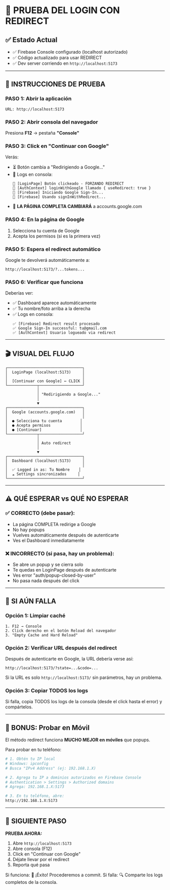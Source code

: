 # 🎯 PRUEBA DEL LOGIN CON REDIRECT

## ✅ Estado Actual
- ✅ Firebase Console configurado (localhost autorizado)
- ✅ Código actualizado para usar REDIRECT
- ✅ Dev server corriendo en `http://localhost:5173`

---

## 🧪 INSTRUCCIONES DE PRUEBA

### PASO 1: Abrir la aplicación
```
URL: http://localhost:5173
```

### PASO 2: Abrir consola del navegador
Presiona **F12** → pestaña **"Console"**

### PASO 3: Click en "Continuar con Google"
Verás:
- ⏳ Botón cambia a "Redirigiendo a Google..."
- 📝 Logs en consola:
  ```
  🔵 [LoginPage] Botón clickeado - FORZANDO REDIRECT
  🔵 [AuthContext] loginWithGoogle llamado { useRedirect: true }
  🔵 [Firebase] Iniciando Google Sign-In...
  🔄 [Firebase] Usando signInWithRedirect...
  ```
- 🔄 **LA PÁGINA COMPLETA CAMBIARÁ** a accounts.google.com

### PASO 4: En la página de Google
1. Selecciona tu cuenta de Google
2. Acepta los permisos (si es la primera vez)

### PASO 5: Espera el redirect automático
Google te devolverá automáticamente a:
```
http://localhost:5173/?...tokens...
```

### PASO 6: Verificar que funciona
Deberías ver:
- ✅ Dashboard aparece automáticamente
- ✅ Tu nombre/foto arriba a la derecha
- ✅ Logs en consola:
  ```
  ✅ [Firebase] Redirect result procesado
  ✅ Google Sign-In successful: tu@gmail.com
  ✅ [AuthContext] Usuario logueado via redirect
  ```

---

## 🎬 VISUAL DEL FLUJO

```
┌─────────────────────────────────┐
│  LoginPage (localhost:5173)     │
│                                 │
│  [Continuar con Google] ← CLICK │
└─────────────┬───────────────────┘
              │
              │ "Redirigiendo a Google..."
              │
              ▼
┌─────────────────────────────────┐
│  Google (accounts.google.com)   │
│                                 │
│  ● Selecciona tu cuenta        │
│  ● Acepta permisos             │
│  ● [Continuar]                 │
└─────────────┬───────────────────┘
              │
              │ Auto redirect
              │
              ▼
┌─────────────────────────────────┐
│  Dashboard (localhost:5173)     │
│                                 │
│  ✅ Logged in as: Tu Nombre    │
│  ☁️ Settings sincronizados     │
└─────────────────────────────────┘
```

---

## ⚠️ QUÉ ESPERAR vs QUÉ NO ESPERAR

### ✅ CORRECTO (debe pasar):
- La página COMPLETA redirige a Google
- No hay popups
- Vuelves automáticamente después de autenticarte
- Ves el Dashboard inmediatamente

### ❌ INCORRECTO (si pasa, hay un problema):
- Se abre un popup y se cierra solo
- Te quedas en LoginPage después de autenticarte
- Ves error "auth/popup-closed-by-user"
- No pasa nada después del click

---

## 🐛 SI AÚN FALLA

### Opción 1: Limpiar caché
```
1. F12 → Console
2. Click derecho en el botón Reload del navegador
3. "Empty Cache and Hard Reload"
```

### Opción 2: Verificar URL después del redirect
Después de autenticarte en Google, la URL debería verse así:
```
http://localhost:5173/?state=...&code=...
```

Si la URL es solo `http://localhost:5173/` sin parámetros, hay un problema.

### Opción 3: Copiar TODOS los logs
Si falla, copia TODOS los logs de la consola (desde el click hasta el error) y compártelos.

---

## 📱 BONUS: Probar en Móvil

El método redirect funciona **MUCHO MEJOR en móviles** que popups.

Para probar en tu teléfono:
```bash
# 1. Obtén tu IP local
# Windows: ipconfig
# Busca "IPv4 Address" (ej: 192.168.1.X)

# 2. Agrega tu IP a dominios autorizados en Firebase Console
# Authentication > Settings > Authorized domains
# Agrega: 192.168.1.X:5173

# 3. En tu teléfono, abre:
http://192.168.1.X:5173
```

---

## 🎯 SIGUIENTE PASO

**PRUEBA AHORA:**
1. Abre `http://localhost:5173`
2. Abre consola (F12)
3. Click en "Continuar con Google"
4. Déjate llevar por el redirect
5. Reporta qué pasa

Si funciona: 🎉 ¡Éxito! Procederemos a commit.
Si falla: 🔍 Comparte los logs completos de la consola.
